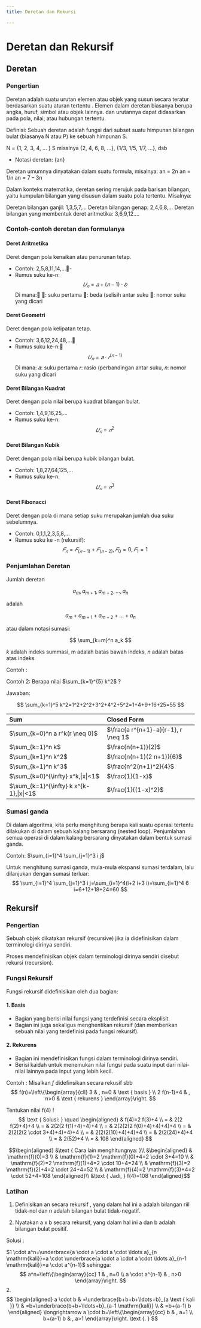 ```yaml
---
title: Deretan dan Rekursi

---
```


# Deretan dan Rekursif

## Deretan

###  Pengertian 
Deretan adalah suatu urutan elemen atau objek yang susun secara teratur berdasarkan suatu aturan tertentu . Elemen dalam deretan biasanya berupa angka, huruf, simbol atau objek lainnya. dan urutannya dapat didasarkan pada pola, nilai, atau hubungan tertentu.

Definisi: Sebuah deretan adalah fungsi dari subset suatu himpunan bilangan bulat (biasanya N atau P) ke sebuah himpunan S.

   N = {1, 2, 3, 4, … }
   S misalnya {2, 4, 6, 8, …},   {1/3, 1/5, 1/7, …},  dsb

* Notasi deretan: {an}

Deretan umumnya dinyatakan dalam suatu formula, misalnya:
	an = 2n
	an = 1/n
	an = 7 – 3n

Dalam konteks matematika, deretan sering merujuk pada barisan bilangan, yaitu kumpulan bilangan yang disusun dalam suatu pola tertentu.
 Misalnya:
 
Deretan bilangan ganjil: 1,3,5,7,…
Deretan bilangan genap: 2,4,6,8,…
Deretan bilangan yang membentuk deret aritmetika: 3,6,9,12....

### Contoh-contoh deretan dan formulanya

#### Deret Aritmetika
Deret dengan pola kenaikan atau penurunan tetap.
- Contoh: 2,5,8,11,14,…- 
- Rumus suku ke-n:$$𝑈_𝑛=𝑎+(𝑛−1)⋅𝑏$$
Di mana:
𝑎: suku pertama 
𝑏: beda (selisih antar suku
𝑛: nomor suku yang dicari

#### Deret Geometri

Deret dengan pola kelipatan tetap.
* Contoh: 3,6,12,24,48,…
* Rumus suku ke-n:$$𝑈_𝑛=𝑎⋅𝑟^(𝑛−1)$$
Di mana:
𝑎: suku pertama
𝑟: rasio (perbandingan antar suku,
𝑛: nomor suku yang dicari

#### Deret Bilangan Kuadrat
Deret dengan pola nilai berupa kuadrat bilangan bulat.
- Contoh: 1,4,9,16,25,…
- Rumus suku ke-n: $$𝑈_𝑛=𝑛^2$$


#### Deret Bilangan Kubik
Deret dengan pola nilai berupa kubik bilangan bulat.
- Contoh: 1,8,27,64,125,…
- Rumus suku ke-n:$$𝑈_𝑛=𝑛^3$$

#### Deret Fibonacci
Deret dengan pola di mana setiap suku merupakan jumlah dua suku sebelumnya.
- Contoh: 0,1,1,2,3,5,8,…
- Rumus suku ke -n (rekursif): $$ 𝐹_𝑛=𝐹_(𝑛−1)+𝐹_(𝑛−2),𝐹_0=0,𝐹_1=1$$


### Penjumlahan Deretan

Jumlah deretan

$$
a_m, a_{m+1}, a_{m+2}, \ldots, a_n
$$

adalah

$$
a_m+a_{m+1}+a_{m+2}+\ldots+a_n
$$

atau dalam notasi sumasi:

$$
\sum_{k=m}^n a_k
$$

$k$ adalah indeks summasi, m adalah batas bawah indeks, $n$ adalah batas atas indeks

Contoh :

Contoh 2: Berapa nilai $\sum_{k=1}^{5} k^2$ ?

Jawaban:

$$
\sum_{k=1}^5 k^2=1^2+2^2+3^2+4^2+5^2=1+4+9+16+25=55
$$

| Sum | Closed Form |
| :--- | :--- |
| $\sum_{k=0}^n a r^k(r \neq 0)$ | $\frac{a r^{n+1}-a}{r-1}, r \neq 1$ |
| $\sum_{k=1}^n k$ | $\frac{n(n+1)}{2}$ |
| $\sum_{k=1}^n k^2$ | $\frac{n(n+1)(2 n+1)}{6}$ |
| $\sum_{k=1}^n k^3$ | $\frac{n^2(n+1)^2}{4}$ |
| $\sum_{k=0}^{\infty} x^k,\|x\|<1$ | $\frac{1}{1-x}$ |
| $\sum_{k=1}^{\infty} k x^{k-1},\|x\|<1$ | $\frac{1}{(1-x)^2}$ |

### Sumasi ganda

Di dalam algoritma, kita perlu menghitung berapa kali suatu operasi tertentu dilakukan di dalam sebuah kalang bersarang (nested loop). Penjumlahan semua operasi di dalam kalang bersarang dinyatakan dalam bentuk sumasi ganda.

Contoh: $\sum_{i=1}^4 \sum_{j=1}^3 i j$

Untuk menghitung sumasi ganda, mula-mula ekspansi sumasi terdalam, lalu dilanjukan dengan sumasi terluar:
$$
\sum_{i=1}^4 \sum_{j=1}^3 i j=\sum_{i=1}^4(i+2 i+3 i)=\sum_{i=1}^4 6 i=6+12+18+24=60
$$

## Rekursif

### Pengertian

Sebuah objek dikatakan rekursif  (recursive) jika ia didefinisikan dalam terminologi dirinya sendiri. 

Proses mendefinisikan objek dalam terminologi dirinya sendiri disebut rekursi (recursion).

### Fungsi Rekursif

Fungsi rekursif didefinisikan oleh dua bagian:
#### 1. Basis 
* Bagian yang berisi nilai fungsi yang terdefinisi secara eksplisit. 
* Bagian ini juga sekaligus menghentikan rekursif (dan memberikan sebuah nilai yang terdefinisi pada fungsi rekursif).
 
#### 2. Rekurens
* Bagian ini mendefinisikan fungsi dalam terminologi dirinya sendiri. 
* Berisi kaidah untuk menemukan nilai fungsi pada suatu input dari nilai-nilai lainnya pada input yang lebih kecil. 

Contoh : Misalkan $f$ didefinsikan secara rekusif sbb
$$
f(n)=\left\{\begin{array}{cll}
3 & , n=0 & \text { basis } \\
2 f(n-1)+4 & , n>0 & \text { rekurens }
\end{array}\right.
$$

Tentukan nilai $\mathrm{f}(4)$ !
$$
\text { Solusi: } \quad \begin{aligned}
& f(4)=2 f(3)+4 \\
= & 2(2 f(2)+4)+4 \\
= & 2(2(2 f(1)+4)+4)+4 \\
= & 2(2(2(2 f(0)+4)+4)+4)+4 \\
= & 2(2(2(2 \cdot 3+4)+4)+4)+4 \\
= & 2(2(2(10)+4)+4)+4 \\
= & 2(2(24)+4)+4 \\
= & 2(52)+4 \\
= & 108
\end{aligned}
$$

$$\begin{aligned}
&\text { Cara lain menghitungnya: }\\
&\begin{aligned}
& \mathrm{f}(0)=3 \\
& \mathrm{f}(1)=2 \mathrm{f}(0)+4=2 \cdot 3+4=10 \\
& \mathrm{f}(2)=2 \mathrm{f}(1)+4=2 \cdot 10+4=24 \\
& \mathrm{f}(3)=2 \mathrm{f}(2)+4=2 \cdot 24+4=52 \\
& \mathrm{f}(4)=2 \mathrm{f}(3)+4=2 \cdot 52+4=108
\end{aligned}\\
&\text { Jadi, } f(4)=108
\end{aligned}$$

### Latihan

1. Definisikan an secara rekursif , yang dalam hal ini a adalah bilangan riil tidak-nol dan n adalah bilangan bulat tidak-negatif.

2. Nyatakan a x b secara rekursif, yang dalam hal ini a dan b adalah bilangan bulat positif.

Solusi : 

$1 \cdot a^n=\underbrace{a \cdot a \cdot a \cdot \ldots a}_{n \mathrm{kali}}=a \cdot \underbrace{a \cdot a \cdot a \cdot \ldots a}_{n-1 \mathrm{kali}}=a \cdot a^{n-1}$
sehingga:
$$
a^n=\left\{\begin{array}{cc}
1 & , n=0 \\
a \cdot a^{n-1} & , n>0
\end{array}\right.
$$
2.
$$
\begin{aligned}
a \cdot b & =\underbrace{b+b+b+\ldots+b}_{a \text { kali }} \\
& =b+\underbrace{b+b+\ldots+b}_{a-1 \mathrm{kali}} \\
& =b+(a-1) b
\end{aligned} \longrightarrow a \cdot b=\left\{\begin{array}{cc}
b & , a=1 \\
b+(a-1) b & , a>1
\end{array}\right. \text {. }
$$











